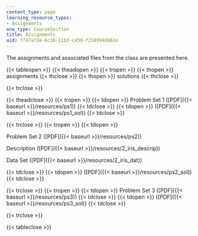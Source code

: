 ```yaml
---
content_type: page
learning_resource_types:
- Assignments
ocw_type: CourseSection
title: Assignments
uid: ff47a72e-6c38-11b3-c459-f258994d461e
---
```


The assignments and associated files from the class are presented here.

{{< tableopen >}}
{{< theadopen >}}
{{< tropen >}}
{{< thopen >}}
assignments
{{< thclose >}}
{{< thopen >}}
solutions
{{< thclose >}}

{{< trclose >}}

{{< theadclose >}}
{{< tropen >}}
{{< tdopen >}}
Problem Set 1 ([PDF]({{< baseurl >}}/resources/ps1))
{{< tdclose >}}
{{< tdopen >}}
([PDF]({{< baseurl >}}/resources/ps1_sol))
{{< tdclose >}}

{{< trclose >}}
{{< tropen >}}
{{< tdopen >}}


Problem Set 2 ([PDF]({{< baseurl >}}/resources/ps2))

Description ([PDF]({{< baseurl >}}/resources/2_iris_descrip))

Data Set ([PDF]({{< baseurl >}}/resources/2_iris_dat))


{{< tdclose >}}
{{< tdopen >}}
([PDF]({{< baseurl >}}/resources/ps2_sol))
{{< tdclose >}}

{{< trclose >}}
{{< tropen >}}
{{< tdopen >}}
Problem Set 3 ([PDF]({{< baseurl >}}/resources/ps3))
{{< tdclose >}}
{{< tdopen >}}
([PDF]({{< baseurl >}}/resources/ps3_sol))
{{< tdclose >}}

{{< trclose >}}

{{< tableclose >}}